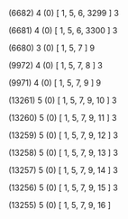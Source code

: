 (6682) 4 (0) [ 1, 5, 6, 3299 ] 3 


(6681) 4 (0) [ 1, 5, 6, 3300 ] 3 


(6680) 3 (0) [ 1, 5, 7 ] 9 


(9972) 4 (0) [ 1, 5, 7, 8 ] 3 


(9971) 4 (0) [ 1, 5, 7, 9 ] 9 


(13261) 5 (0) [ 1, 5, 7, 9, 10 ] 3 


(13260) 5 (0) [ 1, 5, 7, 9, 11 ] 3 


(13259) 5 (0) [ 1, 5, 7, 9, 12 ] 3 


(13258) 5 (0) [ 1, 5, 7, 9, 13 ] 3 


(13257) 5 (0) [ 1, 5, 7, 9, 14 ] 3 


(13256) 5 (0) [ 1, 5, 7, 9, 15 ] 3 


(13255) 5 (0) [ 1, 5, 7, 9, 16 ]  

